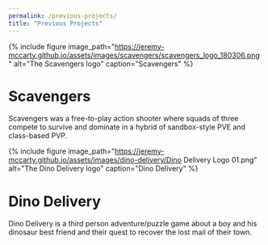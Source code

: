 ```yaml
---
permalink: /previous-projects/
title: "Previous Projects"
---
```


{% include figure image_path="https://jeremy-mccarty.github.io/assets/images/scavengers/scavengers_logo_180306.png" alt="The Scavengers logo" caption="Scavengers" %}

# Scavengers
Scavengers was a free-to-play action shooter where squads of three compete to survive and dominate in a hybrid of sandbox-style PVE and class-based PVP.

{% include figure image_path="https://jeremy-mccarty.github.io/assets/images/dino-delivery/Dino Delivery Logo 01.png" alt="The Dino Delivery logo" caption="Dino Delivery" %}

# Dino Delivery
Dino Delivery is a third person adventure/puzzle game about a boy and his dinosaur best friend and their quest to recover the lost mail of their town.

<i class="fab fa-steam"></i>
